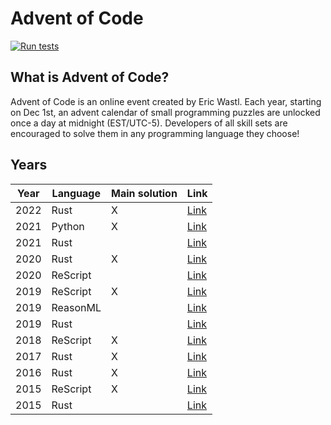 # Advent of Code

[![Run tests](https://github.com/believer/advent-of-code/workflows/Run%20tests/badge.svg)](https://github.com/believer/advent-of-code/actions?query=workflow%3A%22Run+tests%22)

## What is Advent of Code?

Advent of Code is an online event created by Eric Wastl. Each year, starting on Dec 1st, an advent calendar of small programming puzzles are unlocked once a day at midnight (EST/UTC-5). Developers of all skill sets are encouraged to solve them in any programming language they choose!

## Years

| Year | Language | Main solution | Link                   |
| ---- | -------- | ------------- | ---------------------- |
| 2022 | Rust     | X             | [Link](/rust/2022)     |
| 2021 | Python   | X             | [Link](/python/2021)   |
| 2021 | Rust     |               | [Link](/rust/2021)     |
| 2020 | Rust     | X             | [Link](/rust/2020)     |
| 2020 | ReScript |               | [Link](/rescript/2020) |
| 2019 | ReScript | X             | [Link](/rescript/2019) |
| 2019 | ReasonML |               | [Link](/reasonml/2019) |
| 2019 | Rust     |               | [Link](/rust/2019)     |
| 2018 | ReScript | X             | [Link](/rescript/2018) |
| 2017 | Rust     | X             | [Link](/rust/2017)     |
| 2016 | Rust     | X             | [Link](/rust/2016)     |
| 2015 | ReScript | X             | [Link](/rescript/2015) |
| 2015 | Rust     |               | [Link](/rust/2015)     |
